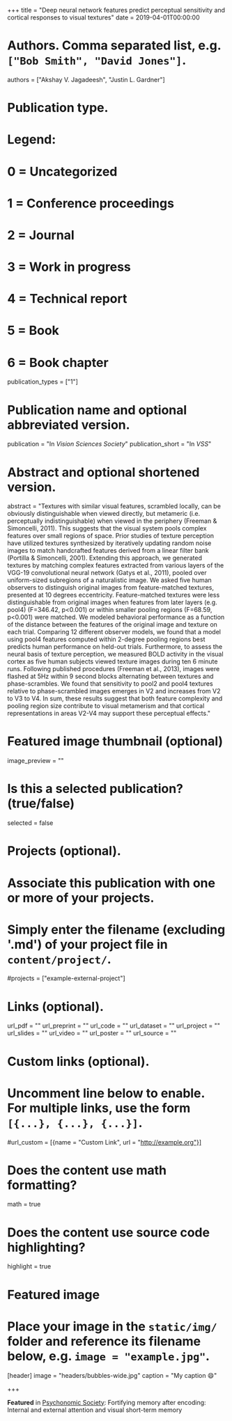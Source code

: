 +++
title = "Deep neural network features predict perceptual sensitivity and cortical responses to visual textures"
date = 2019-04-01T00:00:00

# Authors. Comma separated list, e.g. `["Bob Smith", "David Jones"]`.
authors = ["Akshay V. Jagadeesh", "Justin L. Gardner"]

# Publication type.
# Legend:
# 0 = Uncategorized
# 1 = Conference proceedings
# 2 = Journal
# 3 = Work in progress
# 4 = Technical report
# 5 = Book
# 6 = Book chapter
publication_types = ["1"]

# Publication name and optional abbreviated version.
publication = "In *Vision Sciences Society*"
publication_short = "In *VSS*"

# Abstract and optional shortened version.
abstract = "Textures with similar visual features, scrambled locally, can be obviously distinguishable when viewed directly, but metameric (i.e. perceptually indistinguishable) when viewed in the periphery (Freeman & Simoncelli, 2011). This suggests that the visual system pools complex features over small regions of space. Prior studies of texture perception have utilized textures synthesized by iteratively updating random noise images to match handcrafted features derived from a linear filter bank (Portilla & Simoncelli, 2001). Extending this approach, we generated textures by matching complex features extracted from various layers of the VGG-19 convolutional neural network (Gatys et al., 2011), pooled over uniform-sized subregions of a naturalistic image. We asked five human observers to distinguish original images from feature-matched textures, presented at 10 degrees eccentricity. Feature-matched textures were less distinguishable from original images when features from later layers (e.g. pool4) (F=346.42, p<0.001) or within smaller pooling regions  (F=68.59, p<0.001) were matched. We modeled behavioral performance as a function of the distance between the features of the original image and texture on each trial. Comparing 12 different observer models, we found that a model using pool4 features computed within 2-degree pooling regions best predicts human performance on held-out trials. Furthermore, to assess the neural basis of texture perception, we measured BOLD activity in the visual cortex as five human subjects viewed texture images during ten 6 minute runs. Following published procedures (Freeman et al., 2013), images were flashed at 5Hz within 9 second blocks alternating between textures and phase-scrambles. We found that sensitivity to pool2 and pool4 textures relative to phase-scrambled images emerges in V2 and increases from V2 to V3 to V4. In sum, these results suggest that both feature complexity and pooling region size contribute to visual metamerism and that cortical representations in areas V2-V4 may support these perceptual effects."

# Featured image thumbnail (optional)
image_preview = ""

# Is this a selected publication? (true/false)
selected = false

# Projects (optional).
#   Associate this publication with one or more of your projects.
#   Simply enter the filename (excluding '.md') of your project file in `content/project/`.
#projects = ["example-external-project"]

# Links (optional).
url_pdf = ""
url_preprint = ""
url_code = ""
url_dataset = ""
url_project = ""
url_slides = ""
url_video = ""
url_poster = ""
url_source = ""

# Custom links (optional).
#   Uncomment line below to enable. For multiple links, use the form `[{...}, {...}, {...}]`.
#url_custom = [{name = "Custom Link", url = "http://example.org"}]

# Does the content use math formatting?
math = true

# Does the content use source code highlighting?
highlight = true

# Featured image
# Place your image in the `static/img/` folder and reference its filename below, e.g. `image = "example.jpg"`.
[header]
image = "headers/bubbles-wide.jpg"
caption = "My caption :smile:"

+++

**Featured** in [Psychonomic Society](https://featuredcontent.psychonomic.org/fortifying-memory-after-encoding-internal-and-external-attention-and-visual-short-term-memory/): Fortifying memory after encoding: Internal and external attention and visual short-term memory
